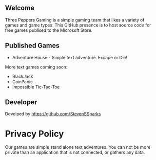 ## Welcome
Three Peppers Gaming is a simple gaming team that likes a variety of games and game types. This GitHub presence is to host source code for free games publised to the Microsoft Store. 

## Published Games
* Adventure House - Simple text adventure. Excape or Die!

More text games coming soon:
* BlackJack 
* CoinPanic
* Impossible Tic-Tac-Toe

## Developer 
Develped by https://github.com/StevenSSparks

# Privacy Policy
Our games are simple stand alone text adventures. You can not be more private than an application that is not connected, or gathers any data. 
